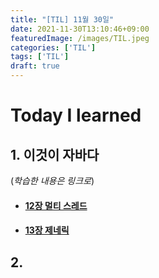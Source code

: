 ```yaml
---
title: "[TIL] 11월 30일"
date: 2021-11-30T13:10:46+09:00
featuredImage: /images/TIL.jpeg
categories: ['TIL']
tags: ['TIL']
draft: true
---
```


# Today I learned

<!--more-->

## 1. 이것이 자바다

(_학습한 내용은 링크로_)

- #### [12장 멀티 스레드](https://kale02.notion.site/12-c88d2bdae0bf43a1bf59f34c420d5696)
- #### [13장 제네릭](https://kale02.notion.site/13-db8a73e5c88e4956b8ad3b5eef0b1011)


## 2. 